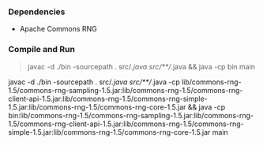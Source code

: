 ### Dependencies
- Apache Commons RNG


### Compile and Run 
> javac -d ./bin -sourcepath . src/*.java src/**/*.java && java -cp bin main

javac -d ./bin -sourcepath . src/*.java src/**/*.java -cp lib/commons-rng-1.5/commons-rng-sampling-1.5.jar:lib/commons-rng-1.5/commons-rng-client-api-1.5.jar:lib/commons-rng-1.5/commons-rng-simple-1.5.jar:lib/commons-rng-1.5/commons-rng-core-1.5.jar && java -cp bin:lib/commons-rng-1.5/commons-rng-sampling-1.5.jar:lib/commons-rng-1.5/commons-rng-client-api-1.5.jar:lib/commons-rng-1.5/commons-rng-simple-1.5.jar:lib/commons-rng-1.5/commons-rng-core-1.5.jar main

